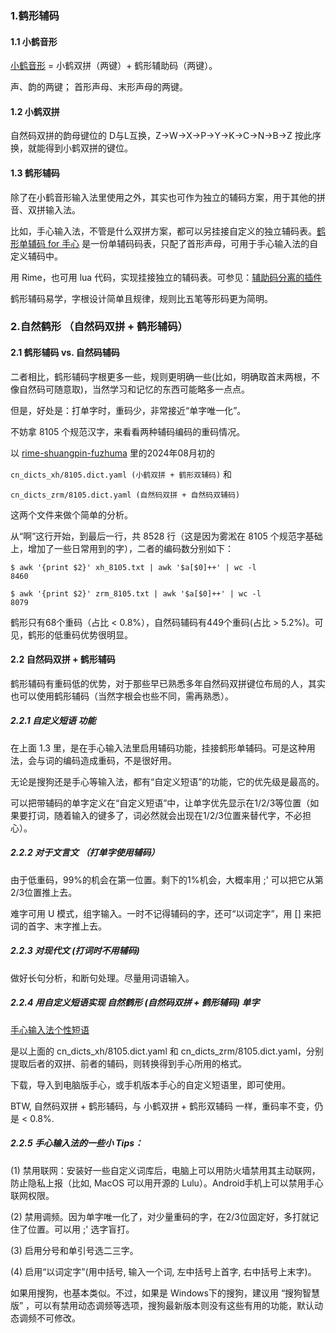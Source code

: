 ### 1.鹤形辅码

#### 1.1 小鹤音形

[小鹤音形](https://flypy.cc/) = 小鹤双拼（两键）+ 鹤形辅助码（两键）。

声、韵的两键； 首形声母、末形声母的两键。

#### 1.2 小鹤双拼

自然码双拼的韵母键位的 D与L互换，Z->W->X->P->Y->K->C->N->B->Z 按此序换，就能得到小鹤双拼的键位。

#### 1.3 鹤形辅码

除了在小鹤音形输入法里使用之外，其实也可作为独立的辅码方案，用于其他的拼音、双拼输入法。

比如，手心输入法，不管是什么双拼方案，都可以另挂接自定义的独立辅码表。[鹤形单辅码 for 手心](https://github.com/impishian/input_method/blob/main/%E9%B9%A4%E5%BD%A2%E8%BE%85%E7%A0%81/%E5%B8%B8%E7%94%A8%E5%8D%95%E5%AD%97_%E9%B9%A4%E5%BD%A2%E5%8D%95%E8%BE%85_%E6%89%8B%E5%BF%83%E8%BE%93%E5%85%A5%E6%B3%95.txt) 是一份单辅码码表，只配了首形声母，可用于手心输入法的自定义辅码中。

用 Rime，也可用 lua 代码，实现挂接独立的辅码表。可参见：[辅助码分离的插件](https://github.com/HowcanoeWang/rime-lua-aux-code)

鹤形辅码易学，字根设计简单且规律，规则比五笔等形码更为简明。

### 2.自然鹤形 （自然码双拼 + 鹤形辅码）

#### 2.1 鹤形辅码 vs. 自然码辅码

二者相比，鹤形辅码字根更多一些，规则更明确一些(比如，明确取首末两根，不像自然码可随意取)，当然学习和记忆的东西可能略多一点点。

但是，好处是：打单字时，重码少，非常接近“单字唯一化”。

不妨拿 8105 个规范汉字，来看看两种辅码编码的重码情况。

以 [rime-shuangpin-fuzhuma](https://github.com/gaboolic/rime-shuangpin-fuzhuma) 里的2024年08月初的

`cn_dicts_xh/8105.dict.yaml (小鹤双拼 + 鹤形双辅码)` 和

`cn_dicts_zrm/8105.dict.yaml (自然码双拼 + 自然码双辅码)` 

这两个文件来做个简单的分析。

从“啊”这行开始，到最后一行，共 8528 行（这是因为雾淞在 8105 个规范字基础上，增加了一些日常用到的字），二者的编码数分别如下：

```
$ awk '{print $2}' xh_8105.txt | awk '$a[$0]++' | wc -l
8460

$ awk '{print $2}' zrm_8105.txt | awk '$a[$0]++' | wc -l
8079
```

鹤形只有68个重码（占比 < 0.8%），自然码辅码有449个重码(占比 > 5.2%)。可见，鹤形的低重码优势很明显。

#### 2.2 自然码双拼 + 鹤形辅码

鹤形辅码有重码低的优势，对于那些早已熟悉多年自然码双拼键位布局的人，其实也可以使用鹤形辅码（当然字根会也些不同，需再熟悉）。

##### 2.2.1 自定义短语 功能

在上面 1.3 里，是在手心输入法里启用辅码功能，挂接鹤形单辅码。可是这种用法，会与词的编码造成重码，不是很好用。

无论是搜狗还是手心等输入法，都有“自定义短语”的功能，它的优先级是最高的。

可以把带辅码的单字定义在“自定义短语”中，让单字优先显示在1/2/3等位置（如果要打词，随着输入的键多了，词必然就会出现在1/2/3位置来替代字，不必担心）。

##### 2.2.2 对于文言文 （打单字使用辅码）

由于低重码，99%的机会在第一位置。剩下的1%机会，大概率用 ;' 可以把它从第2/3位置推上去。

难字可用 U 模式，组字输入。一时不记得辅码的字，还可“以词定字”，用 [] 来把词的首字、末字推上去。

##### 2.2.3 对现代文 (打词时不用辅码)

做好长句分析，和断句处理。尽量用词语输入。 

##### 2.2.4 用自定义短语实现 自然鹤形 (自然码双拼 + 鹤形辅码) 单字

[手心输入法个性短语](https://github.com/impishian/input_method/blob/main/%E9%B9%A4%E5%BD%A2%E8%BE%85%E7%A0%81/%E6%89%8B%E5%BF%83%E8%BE%93%E5%85%A5%E6%B3%95%E4%B8%AA%E6%80%A7%E7%9F%AD%E8%AF%AD%E5%AF%BC%E5%87%BA_zrm_xh.txt)  

是以上面的 cn_dicts_xh/8105.dict.yaml 和 cn_dicts_zrm/8105.dict.yaml，分别提取后者的双拼、前者的辅码，则转换得到手心所用的格式。

下载，导入到电脑版手心，或手机版本手心的自定义短语里，即可使用。

BTW, 自然码双拼 + 鹤形辅码，与 小鹤双拼 + 鹤形双辅码 一样，重码率不变，仍是 < 0.8%.

##### 2.2.5 手心输入法的一些小 Tips：

(1) 禁用联网：安装好一些自定义词库后，电脑上可以用防火墙禁用其主动联网，防止隐私上报（比如, MacOS 可以用开源的 Lulu）。Android手机上可以禁用手心联网权限。

(2) 禁用调频。因为单字唯一化了，对少量重码的字，在2/3位固定好，多打就记住了位置。可以用 ;' 选字盲打。

(3) 启用分号和单引号选二三字。

(4) 启用“以词定字”(用中括号, 输入一个词, 左中括号上首字, 右中括号上末字)。

如果用搜狗，也基本类似。不过，如果是 Windows下的搜狗，建议用 “搜狗智慧版” ，可以有禁用动态调频等选项，搜狗最新版本则没有这些有用的功能，默认动态调频不可修改。
